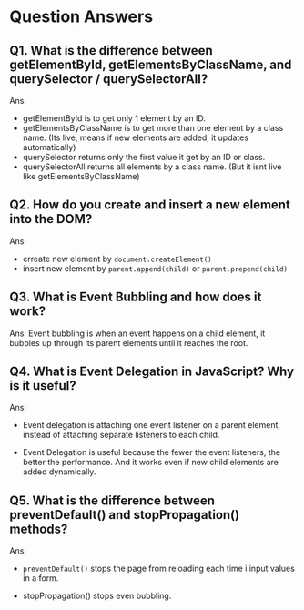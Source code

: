 # Question Answers

## Q1. What is the difference between getElementById, getElementsByClassName, and querySelector / querySelectorAll?

Ans: 
- getElementById is to get only 1 element by an ID.
- getElementsByClassName is to get more than one element by a class name. (Its live, means if new elements are added, it updates automatically)
- querySelector returns only the first value it get by an ID or class.
- querySelectorAll returns all elements by a class name. (But it isnt live like getElementsByClassName)

## Q2. How do you create and insert a new element into the DOM?

Ans:
- crreate new element by `document.createElement()`
- insert new element by `parent.append(child)` or `parent.prepend(child)`

## Q3. What is Event Bubbling and how does it work?

Ans: 
Event bubbling is when an event happens on a child element, it bubbles up through its parent elements until it reaches the root.


## Q4. What is Event Delegation in JavaScript? Why is it useful?

Ans: 
- Event delegation is attaching one event listener on a parent element, instead of attaching separate listeners to each child.

- Event Delegation is useful because the fewer the event listeners, the better the performance. And it works even if new child elements are added dynamically.


## Q5. What is the difference between preventDefault() and stopPropagation() methods?

Ans: 
- `preventDefault()` stops the page from reloading each time i input values in a form.

- stopPropagation() stops even bubbling.